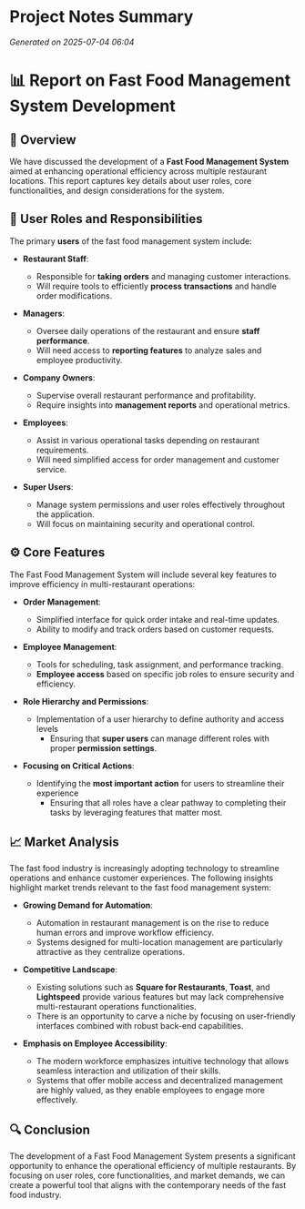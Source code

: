 # Project Notes Summary

*Generated on 2025-07-04 06:04*

# 📊 **Report on Fast Food Management System Development**

## 📝 **Overview**
We have discussed the development of a **Fast Food Management System** aimed at enhancing operational efficiency across multiple restaurant locations. This report captures key details about user roles, core functionalities, and design considerations for the system.

## 👥 **User Roles and Responsibilities**
The primary **users** of the fast food management system include:

- **Restaurant Staff**: 
  - Responsible for **taking orders** and managing customer interactions. 
  - Will require tools to efficiently **process transactions** and handle order modifications.

- **Managers**: 
  - Oversee daily operations of the restaurant and ensure **staff performance**.
  - Will need access to **reporting features** to analyze sales and employee productivity.

- **Company Owners**: 
  - Supervise overall restaurant performance and profitability.
  - Require insights into **management reports** and operational metrics.

- **Employees**: 
  - Assist in various operational tasks depending on restaurant requirements.
  - Will need simplified access for order management and customer service.

- **Super Users**: 
  - Manage system permissions and user roles effectively throughout the application.  
  - Will focus on maintaining security and operational control.

## ⚙️ **Core Features**
The Fast Food Management System will include several key features to improve efficiency in multi-restaurant operations:

- **Order Management**: 
  - Simplified interface for quick order intake and real-time updates.
  - Ability to modify and track orders based on customer requests.

- **Employee Management**: 
  - Tools for scheduling, task assignment, and performance tracking.
  - **Employee access** based on specific job roles to ensure security and efficiency.

- **Role Hierarchy and Permissions**: 
  - Implementation of a user hierarchy to define authority and access levels 
    - Ensuring that **super users** can manage different roles with proper **permission settings**.

- **Focusing on Critical Actions**: 
  - Identifying the **most important action** for users to streamline their experience
    - Ensuring that all roles have a clear pathway to completing their tasks by leveraging features that matter most.

## 📈 **Market Analysis**
The fast food industry is increasingly adopting technology to streamline operations and enhance customer experiences. The following insights highlight market trends relevant to the fast food management system:

- **Growing Demand for Automation**:
  - Automation in restaurant management is on the rise to reduce human errors and improve workflow efficiency.
  - Systems designed for multi-location management are particularly attractive as they centralize operations.

- **Competitive Landscape**:
  - Existing solutions such as **Square for Restaurants**, **Toast**, and **Lightspeed** provide various features but may lack comprehensive multi-restaurant operations functionalities.
  - There is an opportunity to carve a niche by focusing on user-friendly interfaces combined with robust back-end capabilities.

- **Emphasis on Employee Accessibility**:
  - The modern workforce emphasizes intuitive technology that allows seamless interaction and utilization of their skills.
  - Systems that offer mobile access and decentralized management are highly valued, as they enable employees to engage more effectively.

## 🔍 **Conclusion**
The development of a Fast Food Management System presents a significant opportunity to enhance the operational efficiency of multiple restaurants. By focusing on user roles, core functionalities, and market demands, we can create a powerful tool that aligns with the contemporary needs of the fast food industry.